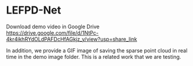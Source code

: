 # LEFPD-Net

Download demo video in Google Drive
https://drive.google.com/file/d/1NtPc-4kr4ikhRYdOLdPAFDcHfAGkjz_y/view?usp=share_link

In addition, we provide a GIF image of saving the sparse point cloud in real time in the demo image folder. This is a related work that we are testing.
